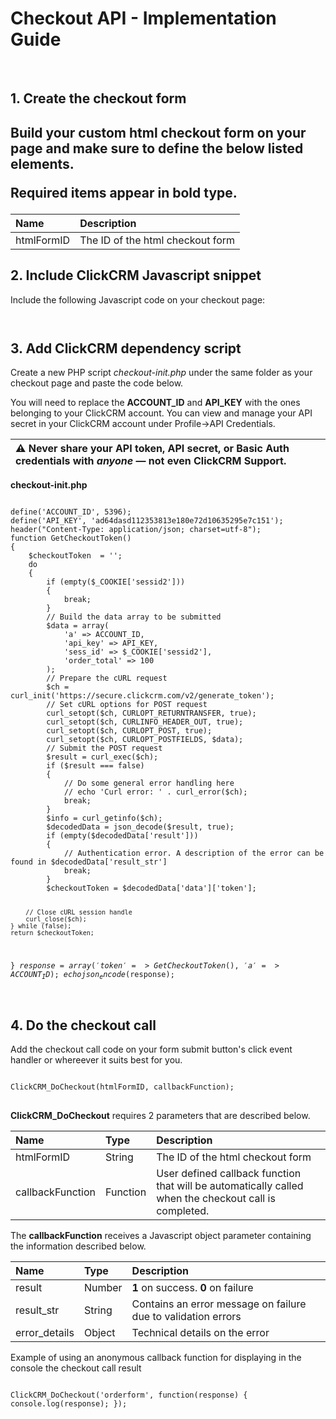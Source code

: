 <h1>Checkout API - Implementation Guide</h1><br>
<h2>1. Create the checkout form<h2>
<p>Build your custom html checkout form on your page and make sure to define the below listed elements.</p>
    <p><strong>Required items appear in bold type.</strong></p>
<table>
<thead>
<tr>
<th align="left">Name</th>
<th align="left">Description</th>
</tr>
</thead>
<tbody>
<tr>
<td align="left">htmlFormID</td>
<td align="left">The ID of the html checkout form</td>
</tr>
</tbody>
</table>
<h2>2. Include ClickCRM Javascript snippet</h2>
<p>Include the following Javascript code on your checkout page:<br></p>

<code><script type="text/javascript">var ClickCRM_DoCheckout=function(){var s,r,i="",a="",t=0,n={result:0,result_str:"Oops! Something went wrong. Please try again"};function o(e){var t=Object.assign({},n);e&&(c("Error handling..."),c(e),t.error_details=e),r&&r(t)}function c(e){1===t&&console.log(e)}function u(e){var t;try{t=JSON.parse(this.responseText),r(t)}catch(e){o(e)}}function p(e){o(e)}function d(e){o(e)}function h(e){0<e.status||function(e){var t;try{(t=new XMLHttpRequest).submittedData=e,t.addEventListener("load",u),t.addEventListener("error",p),t.addEventListener("abort",d),t.open("post",e.receiver,!0),t.setRequestHeader("Content-Type",e.contentType),t.send(e.segments.join("&"))}catch(e){o(e)}}(e)}function f(e){var t,n,s;this.contentType="application/x-www-form-urlencoded",this.receiver="https://secure.clickcrm.com/v2/docheckout",this.status=0,this.segments=["a="+a,"t="+i];for(var r=escape,o=0;o<e.elements.length;o++)if((s=e.elements[o]).hasAttribute("name"))if("FILE"===(n="INPUT"===s.nodeName.toUpperCase()?s.getAttribute("type").toUpperCase():"TEXT")&&0<s.files.length)for(t=0;t<s.files.length;this.segments.push(r(s.name)+"="+r(s.files[t++].name)));else("RADIO"!==n&&"CHECKBOX"!==n||s.checked)&&this.segments.push(r(s.name)+"="+r(s.value));i="",h(this)}function l(n){var e;try{(e=new XMLHttpRequest).addEventListener("load",function(e){var t;try{t=JSON.parse(this.responseText),i=t.token,a=t.a,"function"==typeof n&&n()}catch(e){"function"==typeof n&&o(e)}}),e.addEventListener("error",p),e.addEventListener("abort",d),e.open("GET","checkout-init.php"),e.send()}catch(e){o(e)}}function v(e){c("FORM: "+s),c("CHECKOUT: "+i),new f(s)}return l(),function(e,t){var n;s=document.getElementById(e),r=t,n=v,""!==i?(c("USING EXISTING TOKEN"),n()):(c("GETTING NEW TOKEN"),l(n))}}();</script>
</code>
<h2>3. Add ClickCRM dependency script</h2>
<p>Create a new PHP script <i>checkout-init.php</i> under the same folder as your checkout page and paste the code below.</strong></p>
<p>You will need to replace the <b>ACCOUNT_ID</b> and <b>API_KEY</b> with the ones belonging to your ClickCRM account. You can view and manage your API secret in your ClickCRM account under Profile->API Credentials</strong>.
<br></p>
<table>
<thead>
<tr>
<th align="left"><g-emoji class="g-emoji" alias="warning" fallback-src="https://assets-cdn.github.com/images/icons/emoji/unicode/26a0.png">⚠️</g-emoji> Never share your API token, API secret, or Basic Auth credentials with <em>anyone</em> — not even ClickCRM Support.</th>
</tr>
</thead>
</table>
<p><b>checkout-init.php</b></p>
<pre>
<code>
define('ACCOUNT_ID', 5396);
define('API_KEY', 'ad64dasd112353813e180e72d10635295e7c151');
header("Content-Type: application/json; charset=utf-8");
function GetCheckoutToken()
{
    $checkoutToken  = '';
    do
    {
        if (empty($_COOKIE['sessid2']))
        {
            break;
        }
        // Build the data array to be submitted
        $data = array(
            'a' => ACCOUNT_ID,
            'api_key' => API_KEY,
            'sess_id' => $_COOKIE['sessid2'],
            'order_total' => 100
        );
        // Prepare the cURL request
        $ch = curl_init('https://secure.clickcrm.com/v2/generate_token');
        // Set cURL options for POST request
        curl_setopt($ch, CURLOPT_RETURNTRANSFER, true);
        curl_setopt($ch, CURLINFO_HEADER_OUT, true);
        curl_setopt($ch, CURLOPT_POST, true);
        curl_setopt($ch, CURLOPT_POSTFIELDS, $data);
        // Submit the POST request
        $result = curl_exec($ch);
        if ($result === false)
        {
            // Do some general error handling here
            // echo 'Curl error: ' . curl_error($ch);
            break;
        }
        $info = curl_getinfo($ch);
        $decodedData = json_decode($result, true);
        if (empty($decodedData['result']))
        {
            // Authentication error. A description of the error can be found in $decodedData['result_str']
            break;
        }
        $checkoutToken = $decodedData['data']['token'];

        // Close cURL session handle
        curl_close($ch);
    } while (false);
    return $checkoutToken;
}
$response = array('token' => GetCheckoutToken(), 'a' => ACCOUNT_ID);
echo json_encode($response);
</code>
</pre>
<h2>4. Do the checkout call</h2>
<p>Add the checkout call code on your form submit button's click event handler or whereever it suits best for you.</p>
<pre>
<code>
ClickCRM_DoCheckout(htmlFormID, callbackFunction);
</code>
</pre>
<p><b>ClickCRM_DoCheckout</b> requires 2 parameters that are described below.</p>
<table>
<thead>
<tr>
<th align="left">Name</th>
<th align="left">Type</th>
<th align="left">Description</th>
</tr>
</thead>
<tbody>
<tr>
<td align="left">htmlFormID</td>
<td align="left">String</td>
<td align="left">The ID of the html checkout form</td>
</tr>
<tr>
<td align="left">callbackFunction</td>
<td align="left">Function</td>
<td align="left">User defined callback function that will be automatically called when the checkout call is completed.</td>
</tr>
</tbody>
</table>
<p>The <b>callbackFunction</b> receives a Javascript object parameter containing the information described below.<p>
<table>
<thead>
<tr>
<th align="left">Name</th>
<th align="left">Type</th>
<th align="left">Description</th>
</tr>
</thead>
<tbody>
<tr>
<td align="left">result</td>
<td align="left">Number</td>
<td align="left"><strong>1</strong> on success. <strong>0</strong> on failure</td>
</tr>
<tr>
<td align="left">result_str</td>
<td align="left">String</td>
<td align="left">Contains an error message on failure due to validation errors</td>
</tr>
<tr>
<td align="left">error_details</td>
<td align="left">Object</td>
<td align="left">Technical details on the error</td>
</tr>
</tbody>
</table>
<p>Example of using an anonymous callback function for displaying in the console the checkout call result</p>
<pre>
<code>
ClickCRM_DoCheckout('orderform', function(response) { console.log(response); });
</code>
</pre>
